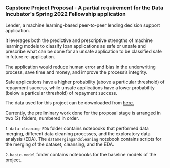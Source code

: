 ### Capstone Project Proposal - A partial requirement for the Data Incubator's Spring 2022 Fellowship application

Lender, a machine learning-based peer-to-peer lending decision support application. 

It leverages both the predictive and prescriptive strengths of machine learning models to classify loan applications as safe or unsafe and prescribe what can be done for an unsafe application to be classified safe in future re-application. 

The application would reduce human error and bias in the underwriting process, save time and money, and improve the process’s integrity. 

Safe applications have a higher probability (above a particular threshold) of repayment success, while unsafe applications have a lower probability (below a particular threshold) of repayment success. 

The data used for this project can be downloaded from [here.](http://web.archive.org/web/20140706042617/https://www.lendingclub.com/info/download-data.action)

Currently, the preliminary work done for the proposal stage is arranged in two (2) folders, numbered in order.

`1-data-cleaning-EDA` folder contains notebooks that performed data merging, different data cleaning processes, and the exploratory data analysis (EDA). The `datamergingandcleaning` notebook contains scripts for the merging of the dataset, cleansing, and the EDA.

`2-basic-model` folder contains notebooks for the baseline models of the project.